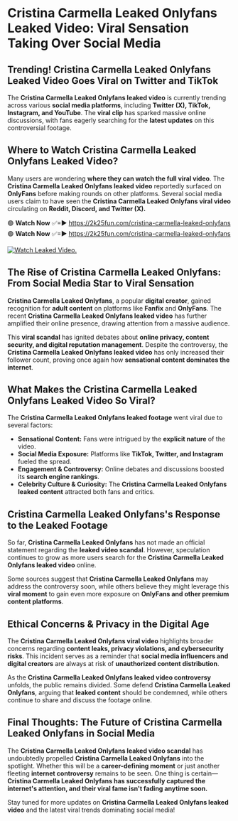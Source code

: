 # Cristina Carmella Leaked Onlyfans Leaked Video: Viral Sensation Taking Over Social Media

## **Trending! Cristina Carmella Leaked Onlyfans Leaked Video Goes Viral on Twitter and TikTok**
The **Cristina Carmella Leaked Onlyfans leaked video** is currently trending across various **social media platforms**, including **Twitter (X), TikTok, Instagram, and YouTube**. The **viral clip** has sparked massive online discussions, with fans eagerly searching for the **latest updates** on this controversial footage.

## **Where to Watch Cristina Carmella Leaked Onlyfans Leaked Video?**
Many users are wondering **where they can watch the full viral video**. The **Cristina Carmella Leaked Onlyfans leaked video** reportedly surfaced on **OnlyFans** before making rounds on other platforms. Several social media users claim to have seen the **Cristina Carmella Leaked Onlyfans viral video** circulating on **Reddit, Discord, and Twitter (X).**

🟢 **Watch Now** ✅=► https://2k25fun.com/cristina-carmella-leaked-onlyfans  
🟢 **Watch Now** ✅=► https://2k25fun.com/cristina-carmella-leaked-onlyfans  

[![Watch Leaked Video.](https://miro.medium.com/v2/resize:fit:828/format:webp/1*cilzJN44JGOrTw9NJCrNHA.gif "Watch Leaked Video")](https://2k25fun.com/cristina-carmella-leaked-onlyfans)

## **The Rise of Cristina Carmella Leaked Onlyfans: From Social Media Star to Viral Sensation**
**Cristina Carmella Leaked Onlyfans**, a popular **digital creator**, gained recognition for **adult content** on platforms like **Fanfix** and **OnlyFans**. The recent **Cristina Carmella Leaked Onlyfans leaked video** has further amplified their online presence, drawing attention from a massive audience.

This **viral scandal** has ignited debates about **online privacy, content security, and digital reputation management**. Despite the controversy, the **Cristina Carmella Leaked Onlyfans leaked video** has only increased their follower count, proving once again how **sensational content dominates the internet**.

## **What Makes the Cristina Carmella Leaked Onlyfans Leaked Video So Viral?**
The **Cristina Carmella Leaked Onlyfans leaked footage** went viral due to several factors:
- **Sensational Content:** Fans were intrigued by the **explicit nature** of the video.
- **Social Media Exposure:** Platforms like **TikTok, Twitter, and Instagram** fueled the spread.
- **Engagement & Controversy:** Online debates and discussions boosted its **search engine rankings**.
- **Celebrity Culture & Curiosity:** The **Cristina Carmella Leaked Onlyfans leaked content** attracted both fans and critics.

## **Cristina Carmella Leaked Onlyfans's Response to the Leaked Footage**
So far, **Cristina Carmella Leaked Onlyfans** has not made an official statement regarding the **leaked video scandal**. However, speculation continues to grow as more users search for the **Cristina Carmella Leaked Onlyfans leaked video** online.

Some sources suggest that **Cristina Carmella Leaked Onlyfans** may address the controversy soon, while others believe they might leverage this **viral moment** to gain even more exposure on **OnlyFans and other premium content platforms**.

## **Ethical Concerns & Privacy in the Digital Age**
The **Cristina Carmella Leaked Onlyfans viral video** highlights broader concerns regarding **content leaks, privacy violations, and cybersecurity risks**. This incident serves as a reminder that **social media influencers and digital creators** are always at risk of **unauthorized content distribution**.

As the **Cristina Carmella Leaked Onlyfans leaked video controversy** unfolds, the public remains divided. Some defend **Cristina Carmella Leaked Onlyfans**, arguing that **leaked content** should be condemned, while others continue to share and discuss the footage online.

## **Final Thoughts: The Future of Cristina Carmella Leaked Onlyfans in Social Media**
The **Cristina Carmella Leaked Onlyfans leaked video scandal** has undoubtedly propelled **Cristina Carmella Leaked Onlyfans** into the spotlight. Whether this will be a **career-defining moment** or just another fleeting **internet controversy** remains to be seen. One thing is certain—**Cristina Carmella Leaked Onlyfans has successfully captured the internet's attention, and their viral fame isn't fading anytime soon.**

Stay tuned for more updates on **Cristina Carmella Leaked Onlyfans leaked video** and the latest viral trends dominating social media!